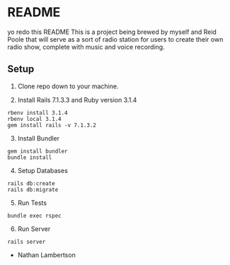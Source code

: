 # README
yo redo this README
This is a project being brewed by myself and Reid Poole that will serve as a sort of radio station for users to create their own radio show, complete with music and voice recording. 

## Setup

1. Clone repo down to your machine.

2. Install Rails 7.1.3.3 and Ruby version 3.1.4
```
rbenv install 3.1.4
rbenv local 3.1.4
gem install rails -v 7.1.3.2
```

3. Install Bundler
```
gem install bundler
bundle install
```

4. Setup Databases
```
rails db:create
rails db:migrate
```

5. Run Tests
```
bundle exec rspec
```

6. Run Server
```
rails server
```

* Nathan Lambertson

